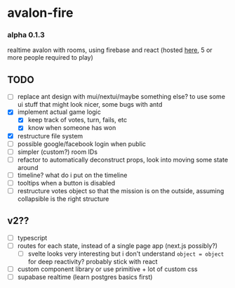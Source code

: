 # avalon-fire

### alpha 0.1.3

realtime avalon with rooms, using firebase and react (hosted [here](cyan-pink.web.app), 5 or more people required to play)

## TODO

-   [ ] replace ant design with mui/nextui/maybe something else? to use some ui stuff that might look nicer, some bugs with antd
-   [x] implement actual game logic
    -   [x] keep track of votes, turn, fails, etc
    -   [x] know when someone has won
-   [x] restructure file system
-   [ ] possible google/facebook login when public
-   [ ] simpler (custom?) room IDs
-   [ ] refactor to automatically deconstruct props, look into moving some state around
-   [ ] timeline? what do i put on the timeline
-   [ ] tooltips when a button is disabled
-   [ ] restructure votes object so that the mission is on the outside, assuming collapsible is the right structure

## v2??

-   [ ] typescript
-   [ ] routes for each state, instead of a single page app (next.js possibly?)
    -   [ ] svelte looks very interesting but i don't understand `object = object` for deep reactivity? probably stick with react
-   [ ] custom component library or use primitive + lot of custom css
-   [ ] supabase realtime (learn postgres basics first)
